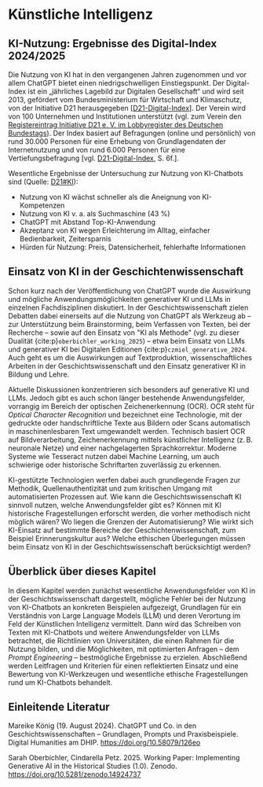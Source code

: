# Künstliche Intelligenz

## KI-Nutzung: Ergebnisse des Digital-Index 2024/2025

Die Nutzung von KI hat in den vergangenen Jahren zugenommen und vor allem ChatGPT bietet einen niedrigschwelligen Einstiegspunkt.
Der Digital-Index ist ein „jährliches Lagebild zur Digitalen Gesellschaft“ und wird seit 2013, gefördert vom Bundesministerium für Wirtschaft und Klimaschutz, von der Initiative D21 herausgegeben [[D21-Digital-Index](https://initiatived21.de/publikationen/d21-digital-index/2024-25)].
Der Verein wird von 100 Unternehmen und Institutionen unterstützt (vgl. zum Verein den [Registereintrag Initiative D21 e. V. im Lobbyregister des Deutschen Bundestags](https://www.lobbyregister.bundestag.de/suche/R003404/31867)).
Der Index basiert auf Befragungen (online und persönlich) von rund 30.000 Personen für eine Erhebung von Grundlagendaten der Internetnutzung und von rund 6.000 Personen für eine Vertiefungsbefragung [vgl. [D21-Digital-Index](https://initiatived21.de/publikationen/d21-digital-index/2024-25), S. 6f.].

Wesentliche Ergebnisse der Untersuchung zur Nutzung von KI-Chatbots sind (Quelle: [D21#KI](https://initiatived21.de/publikationen/d21-digital-index/2024-25#KI )):
- Nutzung von KI wächst schneller als die Aneignung von KI-Kompetenzen
- Nutzung von KI v. a. als Suchmaschine (43 %)
- ChatGPT mit Abstand Top-KI-Anwendung
- Akzeptanz von KI wegen Erleichterung im Alltag, einfacher Bedienbarkeit, Zeitersparnis
- Hürden für Nutzung: Preis, Datensicherheit, fehlerhafte Informationen

## Einsatz von KI in der Geschichtenwissenschaft

Schon kurz nach der Veröffentlichung von ChatGPT wurde die Auswirkung und mögliche Anwendungsmöglichkeiten generativer KI und LLMs in einzelnen Fachdisziplinen diskutiert. 
In der Geschichtswissenschaft zielen Debatten dabei einerseits auf die Nutzung von ChatGPT als Werkzeug ab – zur Unterstützung beim Brainstorming, beim Verfassen von Texten, bei der Recherche – sowie auf den Einsatz von "KI als Methode" (vgl. zu dieser Dualität {cite:p}`oberbichler_working_2025`) – etwa beim Einsatz von LLMs und generativer KI bei Digitalen Editionen {cite:p}`czmiel_generative_2024`. Auch geht es um die Auswirkungen auf Textproduktion, wissenschaftliches Arbeiten in der Geschichtswissenschaft und den Einsatz generativer KI in Bildung und Lehre.

Aktuelle Diskussionen konzentrieren sich besonders auf generative KI und LLMs. Jedoch gibt es auch schon länger bestehende Anwendungsfelder, vorrangig im Bereich der optischen Zeichenerkennung (OCR).
OCR steht für *Optical Character Recognition* und bezeichnet eine Technologie, mit der gedruckte oder handschriftliche Texte aus Bildern oder Scans automatisch in maschinenlesbaren Text umgewandelt werden. Technisch basiert OCR auf Bildverarbeitung, Zeichenerkennung mittels künstlicher Intelligenz (z. B. neuronale Netze) und einer nachgelagerten Sprachkorrektur. Moderne Systeme wie Tesseract nutzen dabei Machine Learning, um auch schwierige oder historische Schriftarten zuverlässig zu erkennen.

KI-gestützte Technologien werfen dabei auch grundlegende Fragen zur Methodik, Quellenauthentizität und zum kritischen Umgang mit automatisierten Prozessen auf. Wie kann die Geschichtswissenschaft KI sinnvoll nutzen, welche Anwendungsfelder gibt es? Können mit KI historische Fragestellungen erforscht werden, die vorher methodisch nicht möglich wären? Wo liegen die Grenzen der Automatisierung? Wie wirkt sich KI-Einsatz auf bestimmte Bereiche der Geschichtenwissenschaft, zum Beispiel Erinnerungskultur aus? Welche ethischen Überlegungen müssen beim Einsatz von KI in der Geschichtswissenschaft berücksichtigt werden?


## Überblick über dieses Kapitel

In diesem Kapitel werden zunächst wesentliche Anwendungsfelder von KI in der Geschichtswissenschaft dargestellt, mögliche Fehler bei der Nutzung von KI-Chatbots an konkreten Beispielen aufgezeigt, Grundlagen für ein Verständnis von Large Language Models (LLM) und deren Verortung im Feld der Künstlichen Intelligenz vermittelt.
Dann wird das Schreiben von Texten mit KI-Chatbots und weitere Anwendungsfelder von LLMs betrachtet, die Richtlinien von Universitäten, die einen Rahmen für die Nutzung bilden, und die Möglichkeiten, mit optimierten Anfragen – dem *Prompt Engineering* – bestmögliche Ergebnisse zu erzielen. 
Abschließend werden Leitfragen und Kriterien für einen reflektierten Einsatz und eine Bewertung von KI-Werkzeugen und wesentliche ethische Fragestellungen rund um KI-Chatbots behandelt.

## Einleitende Literatur

Mareike König (19. August 2024). ChatGPT und Co. in den Geschichtswissenschaften – Grundlagen, Prompts und Praxisbeispiele. Digital Humanities am DHIP. https://doi.org/10.58079/126eo

Sarah Oberbichler, Cindarella Petz. 2025. Working Paper: Implementing Generative AI in the Historical Studies (1.0). Zenodo. https://doi.org/10.5281/zenodo.14924737